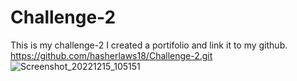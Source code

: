 # Challenge-2

This is my challenge-2 I created a portifolio and link it to my github.
https://github.com/hasherlaws18/Challenge-2.git
![Screenshot_20221215_105151](https://user-images.githubusercontent.com/119140324/208025312-439662b5-4700-4a42-b3e4-9da376089d33.png)
